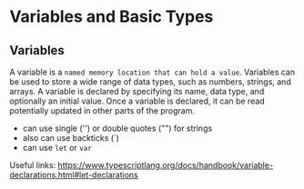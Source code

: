 # Variables and Basic Types

## Variables

A variable is a `named memory location that can hold a value`. Variables can
be used to store a wide range of data types, such as numbers, strings, and
arrays. A variable is declared by specifying its name, data type, and
optionally an initial value. Once a variable is declared, it can be read
potentially updated in other parts of the program.

- can use single ('') or double quotes ("") for strings
- also can use backticks (`)
- can use `let` or `var`

Useful links:
https://www.typescriptlang.org/docs/handbook/variable-declarations.html#let-declarations
